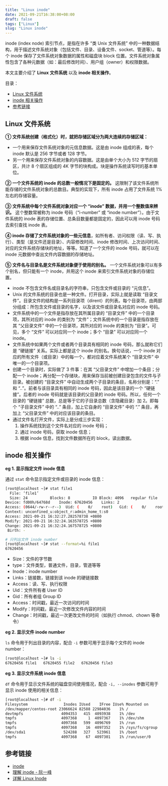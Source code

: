 ```yaml
---
title: "Linux inode"
date: 2021-09-21T16:38:00+08:00
draft: false
tags: ["Linux"]
slug: "Linux inode"
---
```


inode (index node) 索引节点，是指在许多 “类 Unix 文件系统” 中的一种数据结构，用于描述文件系统对象（包括文件、目录、设备文件、socket、管道等）。每个 inode 保存了文件系统对象数据的属性和磁盘块 block 位置。文件系统对象属性包含了各种元数据（如：最后修改时间）、用户组（owner）和权限数据。

本文主要介绍了 **Linux 文件系统** 以及 **inode 相关操作**。

目录：

- [Linux 文件系统](#linux-文件系统)
- [inode 相关操作](#inode-相关操作)
- [参考链接](#参考链接)

## Linux 文件系统

**① 文件系统创建（格式化）时，就把存储区域分为两大连续的存储区域：**

* 一个用来保存文件系统对象的元信息数据。这是由 inode 组成的表，每个 inode 默认是 256 字节或者 128 字节。
* 另一个用来保存文件系统对象的内容数据。这是由单个大小为 512 字节的扇区，共计 8 个扇区组成的 4K 字节的块构成。块是操作系统读写时的基本单位。

**② 一个文件系统的 inode 的总数一般情况下是固定的。** 这限制了该文件系统所能存储的文件系统对象的总数目。典型的实现下，所有 inode 占用了文件系统 1% 左右的存储容量。

**③ 文件系统中每个文件系统对象对应一个 “inode” 数据，并用一个整数值来辨识。** 这个整数常被称为 inode 号码（“i-number” 或 “inode number”）。由于文件系统的 inode 表的存储位置、总条目数量都是固定的，因此可以用 inode 号码去索引查找 inode 表。

**④ inode 存储了文件系统对象的一些元信息**，如所有者、访问权限（读、写、执行）、类型（是文件还是目录）、内容修改时间、inode 修改时间、上次访问时间、对应的文件系统存储块的地址，等等。知道了一个文件的 inode 号码，就可以在 inode 元数据中查出文件内容数据的存储地址。

**⑤ 文件名与目录名是文件系统对象便于使用的别名。** 一个文件系统对象可以有多个别名，但只能有一个 inode，并用这个 inode 来索引文件系统对象的存储位置。

* inode 不包含文件名或目录名的字符串，只包含文件或目录的 “元信息”。
* Unix 的文件系统的目录也是一种文件。打开目录，实际上就是读取 “目录文件”。目录文件的结构是一系列目录项（dirent）的列表。每个目录项，由两部分组成：所包含文件或目录的名字，以及该文件或目录名对应的 inode 号码。
* 文件系统中的一个文件是指存放在其所属目录的 “目录文件” 中的一个目录项，其所对应的 inode 的类别为 “文件”；文件系统中的一个目录是指存放在其 “父目录文件” 中的一个目录项，其所对应的 inode 的类别为 “目录”。可见，多个 “文件” 可以对应同一个 inode；多个 “目录” 可以对应同一个 inode。
* 文件系统中如果两个文件或者两个目录具有相同的 inode 号码，那么就称它们是 “硬链接” 关系。实际上都是这个 inode 的别名。换句话说，一个 inode 对应的所有文件（或目录）中的每一个，都对应着文件系统某个 “目录文件” 中唯一的一个目录项。
* 创建一个目录时，实际做了 3 件事：在其 “父目录文件” 中增加一个条目；分配一个 inode；再分配一个存储块，用来保存当前被创建目录包含的文件与子目录。被创建的 “目录文件” 中自动生成两个子目录的条目，名称分别是：“.” 和 “..”。前者与该目录具有相同的 inode 号码，因此是该目录的一个 “硬链接”。后者的 inode 号码就是该目录的父目录的 inode 号码。所以，任何一个目录的 “硬链接” 总数，总是等于它的子目录总数（含隐藏目录）加 2。即每个 “子目录文件” 中的 “..” 条目，加上它自身的 “目录文件” 中的 “.” 条目，再加上 “父目录文件” 中的对应该目录的条目。
* 通过文件名打开文件，实际上是分成三步实现：
  1. 操作系统找到这个文件名对应的 inode 号码；
  1. 通过 inode 号码，获取 inode 信息；
  1. 根据 inode 信息，找到文件数据所在的 block，读出数据。

## inode 相关操作

**eg 1. 显示指定文件 inode 信息**

通过 `stat` 命令显示指定文件或目录的 inode 信息：

```bash
[root@localhost ~]# stat file1
  File: ‘file1’
  Size: 24        	Blocks: 8          IO Block: 4096   regular file
Device: fd00h/64768d	Inode: 67620456    Links: 2
Access: (0644/-rw-r--r--)  Uid: (    0/    root)   Gid: (    0/    root)
Context: unconfined_u:object_r:admin_home_t:s0
Access: 2021-09-21 16:32:27.282578738 +0800
Modify: 2021-09-21 16:32:24.163578725 +0800
Change: 2021-09-21 16:32:24.167578725 +0800
 Birth: -

# 只列出文件 inode number
[root@localhost ~]# stat --format=%i file1
67620456
```

* Size：文件的字节数
* type：文件类型，普通文件，目录，管道等等
* Inode：inode number
* Links：链接数，链接到该 inode 的硬链接数
* Access：读、写、执行权限
* Uid：文件所有者 User ID
* Gid：所有者组 Group ID
* Access：时间戳，最近一次访问的时间
* Modify：时间戳，最近一次修改文件内容的时间
* Change：时间戳，最近一次更改文件的时间（如执行 chmod、chown 等命令）

**eg 2. 显示文件 inode number**

`ls` 命令用于列出目录的内容，配合 `-i` 参数可用于显示每个文件的 inode number：

```bash
[root@localhost ~]# ls -i
67620456 file1   67620455 file2   67620456 file3
```

**eg 3. 显示文件系统 inode 信息**

`df` 命令用于显示文件系统的磁盘空间使用情况，配合 `-i, --inodes` 参数可用于显示 inode 使用的相关信息：

```bash
[root@localhost ~]# df -i
Filesystem                Inodes IUsed    IFree IUse% Mounted on
/dev/mapper/centos-root 23066624 82588 22984036    1% /
devtmpfs                 4094353   415  4093938    1% /dev
tmpfs                    4097368     1  4097367    1% /dev/shm
tmpfs                    4097368   599  4096769    1% /run
tmpfs                    4097368    16  4097352    1% /sys/fs/cgroup
/dev/sda1                 524288   327   523961    1% /boot
tmpfs                    4097368    67  4097301    1% /run/user/0
```

## 参考链接

* [inode](https://zh.wikipedia.org/wiki/Inode)
* [理解 inode - 阮一峰](https://www.ruanyifeng.com/blog/2011/12/inode.html)
* [详解 Linux Inode](https://www.jianshu.com/p/0520d6b76318)

